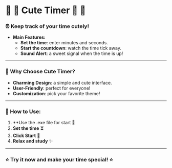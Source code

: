 # 🍁  🍂 Cute Timer 🍂 🍁

### ⏰ Keep track of your time cutely! 

- **Main Features:**
  - **Set the time**: enter minutes and seconds.
  - **Start the countdown**: watch the time tick away.
  - **Sound Alert**: a sweet signal when the time is up! 

---

### 💖 Why Choose Cute Timer?
- **Charming Design**: a simple and cute interface.
- **User-Friendly**: perfect for everyone!
- **Customization**: pick your favorite theme!

---

### 🎀 How to Use:
1. **Use the .exe file for start 🚀
1. **Set the time** ⏳
2. **Click Start** 🐾
3. **Relax and study** ✨

---

### ⭐ Try it now and make your time special! ⭐
